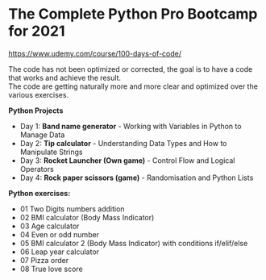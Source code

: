 # The Complete Python Pro Bootcamp for 2021
https://www.udemy.com/course/100-days-of-code/

The code has not been optimized or corrected, the goal is to have a code that works and achieve the result.<br />
The code are getting naturally more and more clear and optimized over the various exercises.


**Python Projects**
- Day 1: **Band name generator** - Working with Variables in Python to Manage Data
- Day 2: **Tip calculator** - Understanding Data Types and How to Manipulate Strings
- Day 3: **Rocket Launcher (Own game)** - Control Flow and Logical Operators
- Day 4: **Rock paper scissors (game)** - Randomisation and Python Lists

**Python exercises:**
- 01 Two Digits numbers addition
- 02 BMI calculator (Body Mass Indicator)
- 03 Age calculator
- 04 Even or odd number
- 05 BMI calculator 2 (Body Mass Indicator) with conditions if/elif/else
- 06 Leap year calculator
- 07 Pizza order
- 08 True love score
